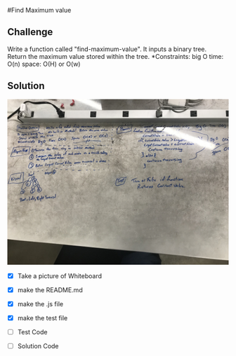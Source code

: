 #Find Maximum value

## Challenge
Write a function called "find-maximum-value".  It inputs a binary tree.  
Return the maximum value stored within the tree.
*Constraints: big O time: O(n)  space: O(H) or O(w)

## Solution
![find-maximum-value image](./assets/find-maximum-value.JPG)


 - [x] Take a picture of Whiteboard
 - [x] make the README.md
 - [x] make the .js file
 - [x] make the test file
 - [ ] Test Code
 - [ ] Solution Code
 